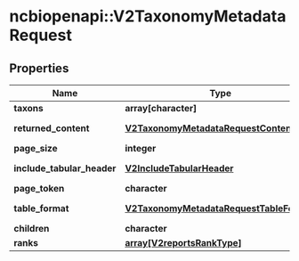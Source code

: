 # ncbiopenapi::V2TaxonomyMetadataRequest


## Properties
Name | Type | Description | Notes
------------ | ------------- | ------------- | -------------
**taxons** | **array[character]** |  | [optional] 
**returned_content** | [**V2TaxonomyMetadataRequestContentType**](v2TaxonomyMetadataRequestContentType.md) |  | [optional] [Enum: ] 
**page_size** | **integer** |  | [optional] 
**include_tabular_header** | [**V2IncludeTabularHeader**](v2IncludeTabularHeader.md) |  | [optional] [Enum: ] 
**page_token** | **character** |  | [optional] 
**table_format** | [**V2TaxonomyMetadataRequestTableFormat**](v2TaxonomyMetadataRequestTableFormat.md) |  | [optional] [Enum: ] 
**children** | **character** |  | [optional] 
**ranks** | [**array[V2reportsRankType]**](v2reportsRankType.md) |  | [optional] 


